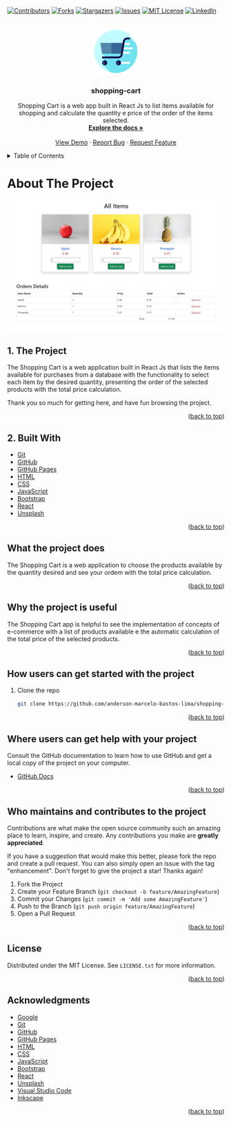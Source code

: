 <div id="top"></div>

<!-- PROJECT SHIELDS -->
<!--
*** I'm using markdown "reference style" links for readability.
*** Reference links are enclosed in brackets [ ] instead of parentheses ( ).
*** See the bottom of this document for the declaration of the reference variables
*** for contributors-url, forks-url, etc. This is an optional, concise syntax you may use.
*** https://www.markdownguide.org/basic-syntax/#reference-style-links
-->
[![Contributors][contributors-shield]][contributors-url]
[![Forks][forks-shield]][forks-url]
[![Stargazers][stars-shield]][stars-url]
[![Issues][issues-shield]][issues-url]
[![MIT License][license-shield]][license-url]
[![LinkedIn][linkedin-shield]][linkedin-url]

<!-- PROJECT LOGO -->
<br />
<div align="center">
  <a href="https://anderson-marcelo-bastos-lima.github.io/shopping-cart/">
    <img src="./docs/logo.svg" alt="Logo">
  </a>

  <h3 align="center">shopping-cart</h3>

  <p align="center">
    Shopping Cart is a web app built in React Js to list items available for shopping and calculate the quantity e price of the order of the items selected.
    <br />
    <a href="https://github.com/anderson-marcelo-bastos-lima/shopping-cart#readme"><strong>Explore the docs »</strong></a>
    <br />
    <br />
    <a href="https://anderson-marcelo-bastos-lima.github.io/shopping-cart/">View Demo</a>
    ·
    <a href="https://github.com/anderson-marcelo-bastos-lima/shopping-cart/issues">Report Bug</a>
    ·
    <a href="https://github.com/anderson-marcelo-bastos-lima/shopping-cart/issues">Request Feature</a>
  </p>
</div>



<!-- TABLE OF CONTENTS -->
<details>
  <summary>Table of Contents</summary>
  <ol>
    <li>
      <a href="#about-the-project">About The Project</a>
      <ul>
        <li><a href="#built-with">The Project</a></li>
        <li><a href="#built-with">Built With</a></li>
      </ul>
    </li>
    <li>
      <a href="#what-the-project-does">What the project does?</a>
    </li>
    <li><a href="#why-the-project-is-useful">Why the project is useful?</a></li>
    <li><a href="#how-users-can-get-started-with-the-project">How users can get started with the project?</a></li>
    <li><a href="#who-maintains-and-contributes-to-the-project">Who maintains and contributes to the project?</a></li>
    <li><a href="#license">License</a></li>
    <li><a href="#acknowledgments">Acknowledgments</a></li>
  </ol>
</details>



<!-- ABOUT THE PROJECT -->
# About The Project

[![Product Name Screen Shot][product-screenshot]](https://anderson-marcelo-bastos-lima.github.io/shopping-cart/)

## 1. The Project 
The Shopping Cart is a web application built in React Js that lists the items available for purchases from a database with the functionality to select each item by the desired quantity, presenting the order of the selected products with the total price calculation.

Thank you so much for getting here, and have fun browsing the project.

<p align="right">(<a href="#top">back to top</a>)</p>



## 2. Built With
* [Git](https://git-scm.com/)
* [GitHub](https://github.com/)
* [GitHub Pages](https://pages.github.com/)
* [HTML](https://en.wikipedia.org/wiki/HTML5)
* [CSS](https://en.wikipedia.org/wiki/CSS)
* [JavaScript](https://en.wikipedia.org/wiki/JavaScript)
* [Bootstrap](https://getbootstrap.com/)
* [React](https://reactjs.org/)
* [Unsplash](https://unsplash.com/)

<p align="right">(<a href="#top">back to top</a>)</p>



<!-- WHAT THE PROJECT DOES -->
## What the project does

The Shopping Cart is a web application to choose the products available by the quantity desired and see your ordem with the total price calculation.

<p align="right">(<a href="#top">back to top</a>)</p>



<!-- WHY THE PROJECT IS USEFUL -->
## Why the project is useful

The Shopping Cart app is helpful to see the implementation of concepts of e-commerce with a list of products available e the automatic calculation of the total price of the selected products.

<p align="right">(<a href="#top">back to top</a>)</p>



<!-- HOW USERS CAN GET STARTED WITH THE PROJECT -->
## How users can get started with the project

1. Clone the repo
   ```sh
   git clone https://github.com/anderson-marcelo-bastos-lima/shopping-cart.git
   ```

<p align="right">(<a href="#top">back to top</a>)</p>



<!-- WHERE USERS CAN GET HELP WITH YOUR PROJECT -->
## Where users can get help with your project

Consult the GitHub documentation to learn how to use GitHub and get a local copy of the project on your computer.

* [GitHub Docs](https://docs.github.com/)

<p align="right">(<a href="#top">back to top</a>)</p>



<!-- WHO MAINTAINS AND CONTRIBUTES TO THE PROJECT -->
## Who maintains and contributes to the project

Contributions are what make the open source community such an amazing place to learn, inspire, and create. Any contributions you make are **greatly appreciated**.

If you have a suggestion that would make this better, please fork the repo and create a pull request. You can also simply open an issue with the tag "enhancement".
Don't forget to give the project a star! Thanks again!

1. Fork the Project
2. Create your Feature Branch (`git checkout -b feature/AmazingFeature`)
3. Commit your Changes (`git commit -m 'Add some AmazingFeature'`)
4. Push to the Branch (`git push origin feature/AmazingFeature`)
5. Open a Pull Request

<p align="right">(<a href="#top">back to top</a>)</p>



<!-- LICENSE -->
## License

Distributed under the MIT License. See `LICENSE.txt` for more information.

<p align="right">(<a href="#top">back to top</a>)</p>



<!-- ACKNOWLEDGMENTS -->
## Acknowledgments

* [Google](https://www.google.com/)
* [Git](https://git-scm.com/)
* [GitHub](https://github.com/)
* [GitHub Pages](https://pages.github.com/)
* [HTML](https://en.wikipedia.org/wiki/HTML5)
* [CSS](https://en.wikipedia.org/wiki/CSS)
* [JavaScript](https://en.wikipedia.org/wiki/JavaScript)
* [Bootstrap](https://getbootstrap.com/)
* [React](https://reactjs.org/)
* [Unsplash](https://unsplash.com/)
* [Visual Studio Code](https://code.visualstudio.com/)
* [Inkscape](https://inkscape.org/)

<p align="right">(<a href="#top">back to top</a>)</p>



<!-- MARKDOWN LINKS & IMAGES -->
<!-- https://www.markdownguide.org/basic-syntax/#reference-style-links -->
[contributors-shield]: https://img.shields.io/github/contributors/anderson-marcelo-bastos-lima/shopping-cart.svg?style=for-the-badge
[contributors-url]: https://github.com/anderson-marcelo-bastos-lima/shopping-cart/graphs/contributors
[forks-shield]: https://img.shields.io/github/forks/anderson-marcelo-bastos-lima/shopping-cart.svg?style=for-the-badge
[forks-url]: https://github.com/anderson-marcelo-bastos-lima/shopping-cart/network/members
[stars-shield]: https://img.shields.io/github/stars/anderson-marcelo-bastos-lima/shopping-cart.svg?style=for-the-badge
[stars-url]: https://github.com/anderson-marcelo-bastos-lima/shopping-cart/stargazers
[issues-shield]: https://img.shields.io/github/issues/anderson-marcelo-bastos-lima/shopping-cart.svg?style=for-the-badge
[issues-url]: https://github.com/anderson-marcelo-bastos-lima/shopping-cart/issues
[license-shield]: https://img.shields.io/github/license/anderson-marcelo-bastos-lima/shopping-cart.svg?style=for-the-badge
[license-url]: https://github.com/anderson-marcelo-bastos-lima/shopping-cart/blob/main/LICENSE.txt
[linkedin-shield]: https://img.shields.io/badge/-LinkedIn-black.svg?style=for-the-badge&logo=linkedin&colorB=555
[linkedin-url]: https://www.linkedin.com/in/anderson-marcelo-bastos-lima/
[product-screenshot]: ./docs/screenshot.jpg